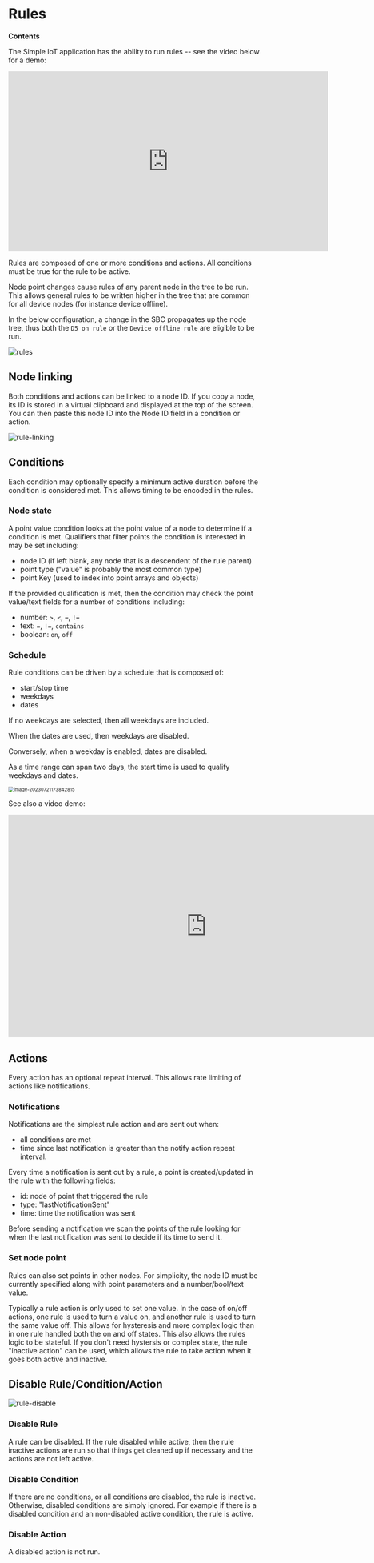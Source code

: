 # Rules

**Contents**

<!-- toc -->

The Simple IoT application has the ability to run rules -- see the video below
for a demo:

<iframe width="640" height="360" src="https://www.youtube.com/embed/pb_a6oEdFJI" title="Simple IoT Rules Demo" frameborder="0" allow="accelerometer; autoplay; clipboard-write; encrypted-media; gyroscope; picture-in-picture; web-share" referrerpolicy="strict-origin-when-cross-origin" allowfullscreen></iframe>

Rules are composed of one or more conditions and actions. All conditions must be
true for the rule to be active.

Node point changes cause rules of any parent node in the tree to be run. This
allows general rules to be written higher in the tree that are common for all
device nodes (for instance device offline).

In the below configuration, a change in the SBC propagates up the node tree,
thus both the `D5 on rule` or the `Device offline rule` are eligible to be run.

![rules](images/rules.png)

## Node linking

Both conditions and actions can be linked to a node ID. If you copy a node, its
ID is stored in a virtual clipboard and displayed at the top of the screen. You
can then paste this node ID into the Node ID field in a condition or action.

![rule-linking](images/rule-copy-paste-node-id.png)

## Conditions

Each condition may optionally specify a minimum active duration before the
condition is considered met. This allows timing to be encoded in the rules.

### Node state

A point value condition looks at the point value of a node to determine if a
condition is met. Qualifiers that filter points the condition is interested in
may be set including:

- node ID (if left blank, any node that is a descendent of the rule parent)
- point type ("value" is probably the most common type)
- point Key (used to index into point arrays and objects)

If the provided qualification is met, then the condition may check the point
value/text fields for a number of conditions including:

- number: `>`, `<`, `=`, `!=`
- text: `=`, `!=`, `contains`
- boolean: `on`, `off`

### Schedule

Rule conditions can be driven by a schedule that is composed of:

- start/stop time
- weekdays
- dates

If no weekdays are selected, then all weekdays are included.

When the dates are used, then weekdays are disabled.

Conversely, when a weekday is enabled, dates are disabled.

As a time range can span two days, the start time is used to qualify weekdays
and dates.

<img src="./images/rule-schedule.png" alt="image-20230721173842815" style="zoom:67%;" />

See also a video demo:

<iframe width="791" height="445" src="https://www.youtube.com/embed/WllM0acCOss" title="Creating an Alarm Clock with Simple IoT schedules" frameborder="0" allow="accelerometer; autoplay; clipboard-write; encrypted-media; gyroscope; picture-in-picture; web-share" allowfullscreen></iframe>

## Actions

Every action has an optional repeat interval. This allows rate limiting of
actions like notifications.

### Notifications

Notifications are the simplest rule action and are sent out when:

- all conditions are met
- time since last notification is greater than the notify action repeat
  interval.

Every time a notification is sent out by a rule, a point is created/updated in
the rule with the following fields:

- id: node of point that triggered the rule
- type: "lastNotificationSent"
- time: time the notification was sent

Before sending a notification we scan the points of the rule looking for when
the last notification was sent to decide if its time to send it.

### Set node point

Rules can also set points in other nodes. For simplicity, the node ID must be
currently specified along with point parameters and a number/bool/text value.

Typically a rule action is only used to set one value. In the case of on/off
actions, one rule is used to turn a value on, and another rule is used to turn
the same value off. This allows for hysteresis and more complex logic than in
one rule handled both the on and off states. This also allows the rules logic to
be stateful. If you don't need hystersis or complex state, the rule "inactive
action" can be used, which allows the rule to take action when it goes both
active and inactive.

## Disable Rule/Condition/Action

![rule-disable](images/rule-disable.png)

### Disable Rule

A rule can be disabled. If the rule disabled while active, then the rule
inactive actions are run so that things get cleaned up if necessary and the
actions are not left active.

### Disable Condition

If there are no conditions, or all conditions are disabled, the rule is
inactive. Otherwise, disabled conditions are simply ignored. For example if
there is a disabled condition and an non-disabled active condition, the rule is
active.

### Disable Action

A disabled action is not run.
